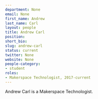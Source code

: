 ```yaml
---
department: None
email: None
first_name: Andrew
last_name: Carl
layout: people
title: Andrew Carl
position:
short_bio:
slug: andrew-carl
status: current
twitter: None
website: None
people-category:
- student
roles:
- Makerspace Technologist, 2017-current
---
```

Andrew Carl is a Makerspace Technologist.
